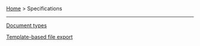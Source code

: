 [Home](../index) > Specifications

---

[Document types](types)

[Template-based file export](template_based_export)
